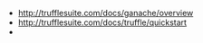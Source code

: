 - http://trufflesuite.com/docs/ganache/overview
- http://trufflesuite.com/docs/truffle/quickstart
- 
